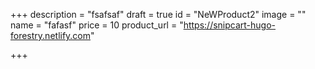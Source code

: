 +++
description = "fsafsaf"
draft = true
id = "NeWProduct2"
image = ""
name = "fafasf"
price = 10
product_url = "https://snipcart-hugo-forestry.netlify.com"

+++
